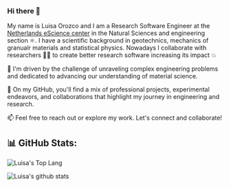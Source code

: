 ### Hi there 👋
My name is Luisa Orozco and I am a Research Software Engineer at the [Netherlands eScience center](https://www.esciencecenter.nl/) in the Natural Sciences and engineering section ⚛️. I have a scientific background in geotechnics, mechanics of granualr materials and statistical physics. Nowadays I collaborate with researchers 🧑‍🔬 to create better research software increasing its impact 💥

🔬 I'm driven by the challenge of unraveling complex engineering problems and dedicated to advancing our understanding of material science.

🌟 On my GitHub, you'll find a mix of professional projects, experimental endeavors, and collaborations that highlight my journey in engineering and research.

📫 Feel free to reach out or explore my work. Let's connect and collaborate!

## 📊 GitHub Stats:
![Luisa's Top Lang](https://github-readme-stats.vercel.app/api/top-langs/?username=luisaforozco&theme=shadow_blue&hide_border=false&include_all_commits=false&count_private=false&layout=compact)

![Luisa's github stats](https://github-readme-stats.vercel.app/api?username=luisaforozco&theme=shadow_blue&hide_border=false&include_all_commits=false&count_private=false)

<!--
**luisaforozco/luisaforozco** is a ✨ _special_ ✨ repository because its `README.md` (this file) appears on your GitHub profile.

Here are some ideas to get you started:

- 🔭 I’m currently working on ...
- 🌱 I’m currently learning ...
- 👯 I’m looking to collaborate on ...
- 🤔 I’m looking for help with ...
- 💬 Ask me about ...
- 📫 How to reach me: ...
- 😄 Pronouns: ...
- ⚡ Fun fact: ...
-->
